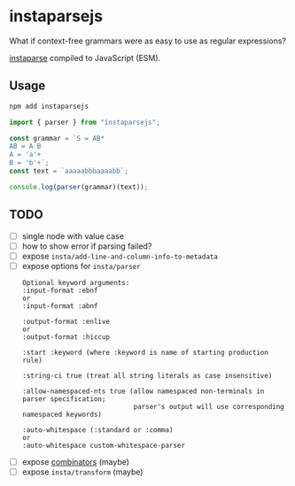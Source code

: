 # instaparsejs

What if context-free grammars were as easy to use as regular expressions?

[instaparse](https://github.com/Engelberg/instaparse) compiled to JavaScript (ESM).

## Usage

```sh
npm add instaparsejs
```

```js
import { parser } from "instaparsejs";

const grammar = `S = AB*
AB = A B
A = 'a'+
B = 'b'+`;
const text = `aaaaabbbaaaabb`;

console.log(parser(grammar)(text));
```

## TODO

- [ ] single node with value case
- [ ] how to show error if parsing failed?
- [ ] expose `insta/add-line-and-column-info-to-metadata`
- [ ] expose options for `insta/parser`
  ```
  Optional keyword arguments:
  :input-format :ebnf
  or
  :input-format :abnf

  :output-format :enlive
  or
  :output-format :hiccup

  :start :keyword (where :keyword is name of starting production rule)

  :string-ci true (treat all string literals as case insensitive)

  :allow-namespaced-nts true (allow namespaced non-terminals in parser specification;
                              parser's output will use corresponding namespaced keywords)

  :auto-whitespace (:standard or :comma)
  or
  :auto-whitespace custom-whitespace-parser
  ```
- [ ] expose [combinators](https://github.com/Engelberg/instaparse#combinators) (maybe)
- [ ] expose `insta/transform` (maybe)
